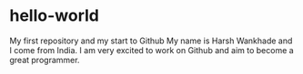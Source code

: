 # hello-world
My first repository and my start to Github
My name is Harsh Wankhade and I come from India.
I am very excited to work on Github and aim to become a great programmer.
